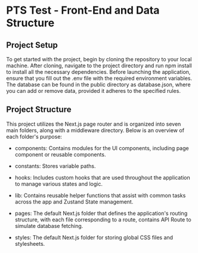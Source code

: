 # PTS Test - Front-End and Data Structure

## Project Setup

To get started with the project, begin by cloning the repository to your local machine. After cloning, navigate to the project directory and run npm install to install all the necessary dependencies. Before launching the application, ensure that you fill out the .env file with the required environment variables. The database can be found in the public directory as database.json, where you can add or remove data, provided it adheres to the specified rules.

## Project Structure

This project utilizes the Next.js page router and is organized into seven main folders, along with a middleware directory. Below is an overview of each folder's purpose:

- components: Contains modules for the UI components, including page component or reusable components.

- constants: Stores variable paths.

- hooks: Includes custom hooks that are used throughout the application to manage various states and logic.

- lib: Contains reusable helper functions that assist with common tasks across the app and Zustand State management.

- pages: The default Next.js folder that defines the application's routing structure, with each file corresponding to a route, contains API Route to simulate database fetching.

- styles: The default Next.js folder for storing global CSS files and stylesheets.
